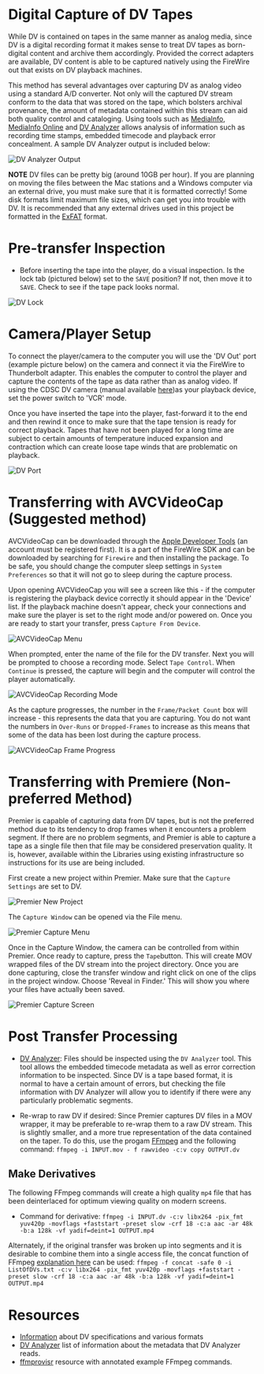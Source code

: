 # Digital Capture of DV Tapes

While DV is contained on tapes in the same manner as analog media, since DV is a digital recording format it makes sense to treat DV tapes as born-digital content and archive them accordingly. Provided the correct adapters are available, DV content is able to be captured natively using the FireWire out that exists on DV playback machines.

This method has several advantages over capturing DV as analog video using a standard A/D converter. Not only will the captured DV stream conform to the data that was stored on the tape, which bolsters archival provenance, the amount of metadata contained within this stream can aid both quality control and cataloging. Using tools such as [MediaInfo](https://mediaarea.net/en/MediaInfo), [MediaInfo Online](https://mediaarea.net/MediaInfoOnline) and [DV Analyzer](https://mediaarea.net/DVAnalyzer) allows analysis of information such as recording time stamps, embedded timecode and playback error concealment. A sample DV Analyzer output is included below:

![DV Analyzer Output](Resources/DV_Analyzer_Out.png)

__NOTE__ DV files can be pretty big (around 10GB per hour). If you are planning on moving the files between the Mac stations and a Windows computer via an external drive, you must make sure that it is formatted correctly! Some disk formats limit maximum file sizes, which can get you into trouble with DV. It is recommended that any external drives used in this project be formatted in the [ExFAT](https://en.wikipedia.org/wiki/ExFAT) format.

# Pre-transfer Inspection
* Before inserting the tape into the player, do a visual inspection. Is the lock tab (pictured below) set to the `SAVE` position? If not, then move it to `SAVE`. Check to see if the tape pack looks normal.

![DV Lock](Resources/DV.png)

# Camera/Player Setup

To connect the player/camera to the computer you will use the 'DV Out' port (example picture below) on the camera and connect it via the FireWire to Thunderbolt adapter. This enables the computer to control the player and capture the contents of the tape as data rather than as analog video. If using the CDSC DV camera (manual available [here](https://www.sony.co.uk/electronics/support/res/manuals/3061/30615081M.pdf))as your playback device, set the power switch to 'VCR' mode.

Once you have inserted the tape into the player, fast-forward it to the end and then rewind it once to make sure that the tape tension is ready for correct playback. Tapes that have not been played for a long time are subject to certain amounts of temperature induced expansion and contraction which can create loose tape winds that are problematic on playback.

![DV Port](Resources/DV_Port.jpg)

# Transferring with AVCVideoCap (Suggested method)

AVCVideoCap can be downloaded through the [Apple Developer Tools](https://developer.apple.com/develop/) (an account must be registered first). It is a part of the FireWire SDK and can be downloaded by searching for `Firewire` and then installing the package. To be safe, you should change the computer sleep settings in `System Preferences` so that it will not go to sleep during the capture process.

Upon opening AVCVideoCap you will see a screen like this - if the computer is registering the playback device correctly it should appear in the 'Device' list. If the playback machine doesn't appear, check your connections and make sure the player is set to the right mode and/or powered on. Once you are ready to start your transfer, press `Capture From Device`.

<img src="Resources/avcvideocap1.png" alt="AVCVideoCap Menu">

When prompted, enter the name of the file for the DV transfer. Next you will be prompted to choose a recording mode. Select `Tape Control`. When `Continue` is pressed, the capture will begin and the computer will control the player automatically.

<img src="Resources/avcvideocap2.png" alt="AVCVideoCap Recording Mode">

As the capture progresses, the number in the `Frame/Packet Count` box will increase - this represents the data that you are capturing. You do not want the numbers in `Over-Runs` or `Dropped-Frames` to increase as this means that some of the data has been lost during the capture process. 

<img src="Resources/avcvideocap3.png" alt="AVCVideoCap Frame Progress">

# Transferring with Premiere (Non-preferred Method)

Premier is capable of capturing data from DV tapes, but is not the preferred method due to its tendency to drop frames when it encounters a problem segment. If there are no problem segments, and Premier is able to capture a tape as a single file then that file may be considered preservation quality. It is, however, available within the Libraries using existing infrastructure so instructions for its use are being included.

First create a new project within Premier. Make sure that the `Capture Settings` are set to DV.

<img src="Resources/NewProject.png" alt="Premier New Project">

The `Capture Window` can be opened via the File menu.

<img src="Resources/CaptureMenu.png" alt="Premier Capture Menu">

Once in the Capture Window, the camera can be controlled from within Premier. Once ready to capture, press the `Tape`button. This will create MOV wrapped files of the DV stream into the project directory. Once you are done capturing, close the transfer window and right click on one of the clips in the project window. Choose 'Reveal in Finder.' This will show you where your files have actually been saved.

<img src="Resources/CaptureScreen.png" alt="Premier Capture Screen">

# Post Transfer Processing
* [DV Analyzer](https://mediaarea.net/DVAnalyzer):
Files should be inspected using the `DV Analyzer` tool. This tool allows the embedded timecode metadata as well as error correction information to be inspected. Since DV is a tape based format, it is normal to have a certain amount of errors, but checking the file information with DV Analyzer will allow you to identify if there were any particularly problematic segments.

* Re-wrap to raw DV if desired: Since Premier captures DV files in a MOV wrapper, it may be preferable to re-wrap them to a raw DV stream. This is slightly smaller, and a more true representation of the data contained on the taper. To do this, use the progam [FFmpeg](https://www.ffmpeg.org/) and the following command: `ffmpeg -i INPUT.mov - f rawvideo -c:v copy OUTPUT.dv`

## Make Derivatives
The following FFmpeg commands will create a high quality `mp4` file that has been deinterlaced for optimum viewing quality on modern screens.
* Command for derivative: `ffmpeg -i INPUT.dv -c:v libx264 -pix_fmt yuv420p -movflags +faststart -preset slow -crf 18 -c:a aac -ar 48k -b:a 128k -vf yadif=deint=1 OUTPUT.mp4`

Alternately, if the original transfer was broken up into segments and it is desirable to combine them into a single access file, the concat function of FFmpeg [explanation here](https://amiaopensource.github.io/ffmprovisr/#join_files) can be used:
`ffmpeg -f concat -safe 0 -i ListOfDVs.txt -c:v libx264 -pix_fmt yuv420p -movflags +faststart -preset slow -crf 18 -c:a aac -ar 48k -b:a 128k -vf yadif=deint=1 OUTPUT.mp4`

# Resources
* [Information](https://www.adamwilt.com/DV-tech.html) about DV specifications and various formats
* [DV Analyzer](https://mediaarea.net/DVAnalyzer/what-does-it-analyze) list of information about the metadata that DV Analyzer reads.
* [ffmprovisr](https://amiaopensource.github.io/ffmprovisr/) resource with annotated example FFmpeg commands.
